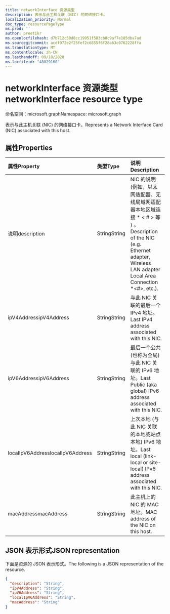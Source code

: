 ```yaml
---
title: networkInterface 资源类型
description: 表示与此主机关联 (NIC) 的网络接口卡。
localization_priority: Normal
doc_type: resourcePageType
ms.prod: ''
author: preetikr
ms.openlocfilehash: d7b712c50d8cc19951f583cb8c9af7e185dba7ad
ms.sourcegitcommit: acdf972e2f25fef2c6855f6f28a63c0762228ffa
ms.translationtype: MT
ms.contentlocale: zh-CN
ms.lasthandoff: 09/18/2020
ms.locfileid: "48029160"
---
```

# <a name="networkinterface-resource-type"></a><span data-ttu-id="d9951-103">networkInterface 资源类型</span><span class="sxs-lookup"><span data-stu-id="d9951-103">networkInterface resource type</span></span>

<span data-ttu-id="d9951-104">命名空间：microsoft.graph</span><span class="sxs-lookup"><span data-stu-id="d9951-104">Namespace: microsoft.graph</span></span>

<span data-ttu-id="d9951-105">表示与此主机关联 (NIC) 的网络接口卡。</span><span class="sxs-lookup"><span data-stu-id="d9951-105">Represents a Network Interface Card (NIC) associated with this host.</span></span>

## <a name="properties"></a><span data-ttu-id="d9951-106">属性</span><span class="sxs-lookup"><span data-stu-id="d9951-106">Properties</span></span>

| <span data-ttu-id="d9951-107">属性</span><span class="sxs-lookup"><span data-stu-id="d9951-107">Property</span></span>   | <span data-ttu-id="d9951-108">类型</span><span class="sxs-lookup"><span data-stu-id="d9951-108">Type</span></span> |<span data-ttu-id="d9951-109">说明</span><span class="sxs-lookup"><span data-stu-id="d9951-109">Description</span></span>|
|:---------------|:--------|:----------|
|<span data-ttu-id="d9951-110">说明</span><span class="sxs-lookup"><span data-stu-id="d9951-110">description</span></span>|<span data-ttu-id="d9951-111">String</span><span class="sxs-lookup"><span data-stu-id="d9951-111">String</span></span>|<span data-ttu-id="d9951-112">NIC 的说明 (例如，以太网适配器、无线局域网适配器本地区域连接 \* < # > 等 ) 。</span><span class="sxs-lookup"><span data-stu-id="d9951-112">Description of the NIC (e.g. Ethernet adapter, Wireless LAN adapter Local Area Connection \*<#>, etc.).</span></span>|
|<span data-ttu-id="d9951-113">ipV4Address</span><span class="sxs-lookup"><span data-stu-id="d9951-113">ipV4Address</span></span>|<span data-ttu-id="d9951-114">String</span><span class="sxs-lookup"><span data-stu-id="d9951-114">String</span></span>|<span data-ttu-id="d9951-115">与此 NIC 关联的最后一个 IPv4 地址。</span><span class="sxs-lookup"><span data-stu-id="d9951-115">Last IPv4 address associated with this NIC.</span></span>|
|<span data-ttu-id="d9951-116">ipV6Address</span><span class="sxs-lookup"><span data-stu-id="d9951-116">ipV6Address</span></span>|<span data-ttu-id="d9951-117">String</span><span class="sxs-lookup"><span data-stu-id="d9951-117">String</span></span>|<span data-ttu-id="d9951-118">最后一个公共 (也称为全局) 与此 NIC 关联的 IPv6 地址。</span><span class="sxs-lookup"><span data-stu-id="d9951-118">Last Public (aka global) IPv6 address associated with this NIC.</span></span>|
|<span data-ttu-id="d9951-119">localIpV6Address</span><span class="sxs-lookup"><span data-stu-id="d9951-119">localIpV6Address</span></span>|<span data-ttu-id="d9951-120">String</span><span class="sxs-lookup"><span data-stu-id="d9951-120">String</span></span>|<span data-ttu-id="d9951-121">上次本地 (与此 NIC 关联的本地或站点本地) IPv6 地址。</span><span class="sxs-lookup"><span data-stu-id="d9951-121">Last local (link-local or site-local) IPv6 address associated with this NIC.</span></span>|
|<span data-ttu-id="d9951-122">macAddress</span><span class="sxs-lookup"><span data-stu-id="d9951-122">macAddress</span></span>|<span data-ttu-id="d9951-123">String</span><span class="sxs-lookup"><span data-stu-id="d9951-123">String</span></span>|<span data-ttu-id="d9951-124">此主机上的 NIC 的 MAC 地址。</span><span class="sxs-lookup"><span data-stu-id="d9951-124">MAC address of the NIC on this host.</span></span>|

## <a name="json-representation"></a><span data-ttu-id="d9951-125">JSON 表示形式</span><span class="sxs-lookup"><span data-stu-id="d9951-125">JSON representation</span></span>

<span data-ttu-id="d9951-126">下面是资源的 JSON 表示形式。</span><span class="sxs-lookup"><span data-stu-id="d9951-126">The following is a JSON representation of the resource.</span></span>

<!-- {
  "blockType": "resource",
  "optionalProperties": [

  ],
  "@odata.type": "microsoft.graph.networkInterface"
}-->

```json
{
  "description": "String",
  "ipV4Address": "String",
  "ipV6Address": "String",
  "localIpV6Address": "String",
  "macAddress": "String"
}

```

<!-- uuid: 8fcb5dbc-d5aa-4681-8e31-b001d5168d79
2015-10-25 14:57:30 UTC -->
<!-- {
  "type": "#page.annotation",
  "description": "networkInterface resource",
  "keywords": "",
  "section": "documentation",
  "tocPath": ""
}-->


